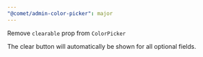 ```yaml
---
"@comet/admin-color-picker": major
---
```


Remove `clearable` prop from `ColorPicker`

The clear button will automatically be shown for all optional fields.
